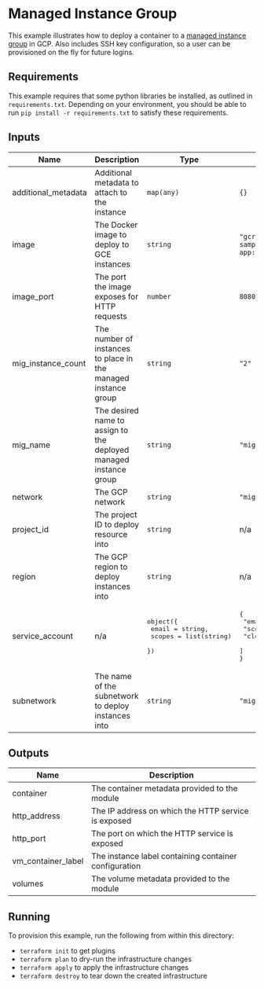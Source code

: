 # Managed Instance Group

This example illustrates how to deploy a container to a [managed instance group](https://cloud.google.com/compute/docs/instance-groups/#managed_instance_groups) in GCP. Also includes SSH key configuration, so a user can be provisioned on the fly for future logins.

## Requirements

This example requires that some python libraries be installed, as outlined in `requirements.txt`. Depending on your environment, you should be able to run `pip install -r requirements.txt` to satisfy these requirements.

<!-- BEGINNING OF PRE-COMMIT-TERRAFORM DOCS HOOK -->
## Inputs

| Name | Description | Type | Default | Required |
|------|-------------|------|---------|:--------:|
| additional\_metadata | Additional metadata to attach to the instance | `map(any)` | `{}` | no |
| image | The Docker image to deploy to GCE instances | `string` | `"gcr.io/google-samples/hello-app:1.0"` | no |
| image\_port | The port the image exposes for HTTP requests | `number` | `8080` | no |
| mig\_instance\_count | The number of instances to place in the managed instance group | `string` | `"2"` | no |
| mig\_name | The desired name to assign to the deployed managed instance group | `string` | `"mig-test"` | no |
| network | The GCP network | `string` | `"mig-net"` | no |
| project\_id | The project ID to deploy resource into | `string` | n/a | yes |
| region | The GCP region to deploy instances into | `string` | n/a | yes |
| service\_account | n/a | <pre>object({<br>    email  = string,<br>    scopes = list(string)<br>  })</pre> | <pre>{<br>  "email": "",<br>  "scopes": [<br>    "cloud-platform"<br>  ]<br>}</pre> | no |
| subnetwork | The name of the subnetwork to deploy instances into | `string` | `"mig-subnet"` | no |

## Outputs

| Name | Description |
|------|-------------|
| container | The container metadata provided to the module |
| http\_address | The IP address on which the HTTP service is exposed |
| http\_port | The port on which the HTTP service is exposed |
| vm\_container\_label | The instance label containing container configuration |
| volumes | The volume metadata provided to the module |

<!-- END OF PRE-COMMIT-TERRAFORM DOCS HOOK -->

## Running

To provision this example, run the following from within this directory:

- `terraform init` to get plugins
- `terraform plan` to dry-run the infrastructure changes
- `terraform apply` to apply the infrastructure changes
- `terraform destroy` to tear down the created infrastructure
